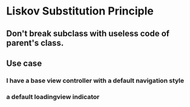 #  Liskov Substitution Principle

## Don't break subclass with useless code of parent's class.

## Use case

### I have a base view controller with a default navigation style
### a default loadingview indicator
